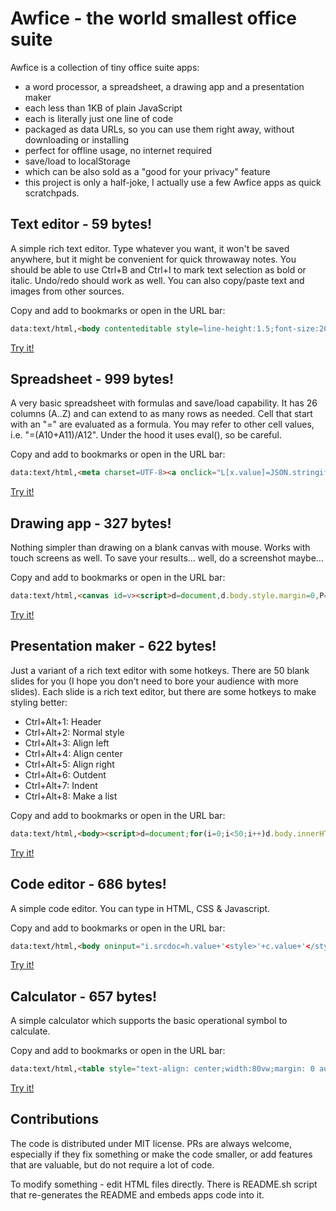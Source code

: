 # Awfice - the world smallest office suite

Awfice is a collection of tiny office suite apps:

* a word processor, a spreadsheet, a drawing app and a presentation maker
* each less than 1KB of plain JavaScript
* each is literally just one line of code
* packaged as data URLs, so you can use them right away, without downloading or installing
* perfect for offline usage, no internet required
* save/load to localStorage
* which can be also sold as a "good for your privacy" feature
* this project is only a half-joke, I actually use a few Awfice apps as quick scratchpads.

## Text editor - 59 bytes!

A simple rich text editor. Type whatever you want, it won't be saved anywhere, but it might be convenient for quick throwaway notes. You should be able to use Ctrl+B and Ctrl+I to mark text selection as bold or italic. Undo/redo should work as well. You can also copy/paste text and images from other sources.

Copy and add to bookmarks or open in the URL bar:

```html
data:text/html,<body contenteditable style=line-height:1.5;font-size:20px>
```

[Try it!](https://htmlpreview.github.io/?https://github.com/zserge/awfice/blob/main/edit.html)

## Spreadsheet - 999 bytes!

A very basic spreadsheet with formulas and save/load capability. It has 26 columns (A..Z) and can extend to as many rows as needed. Cell that start with an "=" are evaluated as a formula. You may refer to other cell values, i.e. "=(A10+A11)/A12". Under the hood it uses eval(), so be careful.

Copy and add to bookmarks or open in the URL bar:

```html
data:text/html,<meta charset=UTF-8><a onclick="L[x.value]=JSON.stringify(C)" href=#>💾️</a> <a onclick="C=JSON.parse(L[x.value]);q()" href=#>📂️</a><input id=x><table id=t><script>L=localStorage,f=(k,l)=>delete k[l.id],y=_=>t.rows.length,z=Object.defineProperty,p=parseFloat,R=i=>{for(r=t.insertRow(),j=0;j<27;j++)c=String.fromCharCode(64+j),d=r.insertCell(),d.innerHTML=i?j?"":i:c,i*j&&I.push(d.appendChild((f=>(f.id=c+i,f.className='m',f.onfocus=e=>f.value=C[f.id]||"",f.onblur=e=>{C[f.id]=f.value,q()},get=_=>{v=C[f.id]||"";if("="!=v[0])return isNaN(p(v))?v:p(v);with(D)return eval(v.slice(1))},a={get},z(D,f.id,a),z(D,f.id.toLowerCase(),a),f))(document.createElement`input`)))};for(I=[],D={},C={},q=_=>I.forEach(e=>{e.id in D?e.value=D[e.id]:0}),i=0;i<99;i++)R(i);t.addEventListener('keydown',e=>{N=p((m=e.target.id).slice(1))+1;if(e.which==13){if(N>=y())R(N);window[m[0]+N].focus()}})</script><style>td{border:1px solid tan}.m{border:none;width:99;text-align:right}#t{border-collapse:collapse}</style>
```

[Try it!](https://htmlpreview.github.io/?https://github.com/zserge/awfice/blob/main/calc.html)

## Drawing app - 327 bytes!

Nothing simpler than drawing on a blank canvas with mouse. Works with touch screens as well. To save your results... well, do a screenshot maybe...

Copy and add to bookmarks or open in the URL bar:

```html
data:text/html,<canvas id=v><script>d=document,d.body.style.margin=0,P="onpointer",c=v.getContext`2d`,v.width=innerWidth,v.height=innerHeight,c.lineWidth=2,f=0,d[P+"down"]=e=>{f=e.pointerId+1;e.preventDefault();c.beginPath();c.moveTo(e.x,e.y)};d[P+"move"]=e=>{f==e.pointerId+1&&c.lineTo(e.x,e.y);c.stroke()},d[P+"up"]=_=>f=0</script></canvas>
```

[Try it!](https://htmlpreview.github.io/?https://github.com/zserge/awfice/blob/main/draw.html)

## Presentation maker - 622 bytes!

Just a variant of a rich text editor with some hotkeys. There are 50 blank slides for you (I hope you don't need to bore your audience with more slides). Each slide is a rich text editor, but there are some hotkeys to make styling better:

* Ctrl+Alt+1: Header
* Ctrl+Alt+2: Normal style
* Ctrl+Alt+3: Align left
* Ctrl+Alt+4: Align center
* Ctrl+Alt+5: Align right
* Ctrl+Alt+6: Outdent
* Ctrl+Alt+7: Indent
* Ctrl+Alt+8: Make a list

Copy and add to bookmarks or open in the URL bar:

```html
data:text/html,<body><script>d=document;for(i=0;i<50;i++)d.body.innerHTML+='<div style="position:relative;width:90%;padding-top:60%;margin:5%;border:1px solid silver;page-break-after:always"><div contenteditable style=outline:none;position:absolute;right:10%;bottom:10%;left:10%;top:10%;font-size:5vmin>';d.querySelectorAll("div>div").forEach(e=>e.onkeydown=e=>{n=e.ctrlKey&&e.altKey&&e.keyCode-49,f="formatBlock",j="justify",x=[f,f,j+"Left",j+"Center",j+"Right","outdent","indent","insertUnorderedList"][n],y=["<h1>","<div>"][n],x&&d.execCommand(x,!1,y)})</script><style>@page{size:6in 8in landscape}@media print{*{border:0 !important}}
```

[Try it!](https://htmlpreview.github.io/?https://github.com/zserge/awfice/blob/main/beam.html)

## Code editor -      686 bytes!

A simple code editor. You can type in HTML, CSS & Javascript.

Copy and add to bookmarks or open in the URL bar:

```html
data:text/html,<body oninput="i.srcdoc=h.value+'<style>'+c.value+'</style><script>'+j.value+'</script>'"><style>textarea,iframe{width:100%;height:50%;}body{margin:0;}textarea{width: 33.33%;font-size:18px;padding:0.5em}</style><textarea placeholder="HTML" id="h"></textarea><textarea placeholder="CSS" id="c"></textarea><textarea placeholder="JS" id="j"></textarea><iframe id="i"></iframe><script>document.querySelectorAll("textarea").forEach((t)=>t.addEventListener("keydown",function(t){var e,s;"Tab"==t.key&&(t.preventDefault(),e=this.selectionStart,s=this.selectionEnd,this.value=this.value.substring(0,e)+"  "+this.value.substring(s),this.selectionStart=this.selectionEnd=e+1)}))</script></body>
```

[Try it!](https://htmlpreview.github.io/?https://github.com/zserge/awfice/blob/main/code.html)

## Calculator -      657 bytes!

A simple calculator which supports the basic operational symbol to calculate.

Copy and add to bookmarks or open in the URL bar:

```html
data:text/html,<table style="text-align: center;width:80vw;margin: 0 auto;"><tbody><tr><td colspan="4"><textarea></textarea></td></tr></tbody><script>let d=document;let tbl=d.querySelector('tbody');let z=d.querySelector('textarea');let oc=(x)=>z.value+=x;let cl=()=>z.value='';let re=()=>{try{z.value=eval(z.value);}catch(error){cl();}};[[1,2,3,'+'],[4,5,6,'-'],[7,8,9,'*'],['C',0,'=','/']].forEach((a)=>{let r=d.createElement('tr');r.style.lineHeight='64px';tbl.appendChild(r);a.forEach((b)=>{let tb=d.createElement('tb');tb.innerText=b;tb.style.padding='16px';tb.style.border='1px solid';r.appendChild(tb);tb.onclick=b==='='?re:b==='C'?cl:()=>oc(b);})})</script></table>
```

[Try it!](https://htmlpreview.github.io/?https://github.com/zserge/awfice/blob/main/calculator.html)

## Contributions

The code is distributed under MIT license. PRs are always welcome, especially if they fix something or make the code smaller, or add features that are valuable, but do not require a lot of code.

To modify something - edit HTML files directly. There is README.sh script that re-generates the README and embeds apps code into it.

